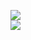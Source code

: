 [![](https://img.shields.io/badge/Made%20With-Github%20Spray-lightgrey.svg?style=for-the-badge&logo=github)](https://github.com/Annihil/github-spray#24165)  
[![](https://i.imgur.com/2DrTn0Z.gif)](https://github.com/Annihil/github-spray)